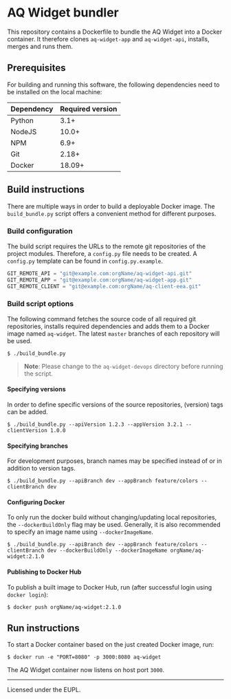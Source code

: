# AQ Widget bundler

This repository contains a Dockerfile to bundle the AQ Widget into a Docker container.
It therefore clones `aq-widget-app` and `aq-widget-api`, installs, merges and runs them.

## Prerequisites

For building and running this software, the following dependencies need to be installed on the local machine:

| **Dependency** | **Required version** |
|----------------|----------------------|
| Python         | 3.1+                 |
| NodeJS         | 10.0+                |
| NPM            | 6.9+                 |
| Git            | 2.18+                |
| Docker         | 18.09+               |

## Build instructions

There are multiple ways in order to build a deployable Docker image. The `build_bundle.py` script
offers a convenient method for different purposes.

### Build configuration

The build script requires the URLs to the remote git repositories of the project modules. Therefore,
a `config.py` file needs to be created. A `config.py` template can be found in `config.py.example`.

```python
GIT_REMOTE_API = "git@example.com:orgName/aq-widget-api.git"
GIT_REMOTE_APP = "git@example.com:orgName/aq-widget-app.git"
GIT_REMOTE_CLIENT = "git@example.com:orgName/aq-client-eea.git"
```

### Build script options

The following command fetches the source code of all required git repositories, installs required dependencies and adds them to a Docker image named `aq-widget`. The latest `master` branches of each repository will be used.

```shell
$ ./build_bundle.py
```

> **Note**: Please change to the `aq-widget-devops` directory before running the script.

#### Specifying versions

In order to define specific versions of the source repositories, (version) tags can be added.

```shell
$ ./build_bundle.py --apiVersion 1.2.3 --appVersion 3.2.1 --clientVersion 1.0.0
```

#### Specifying branches

For development purposes, branch names may be specified instead of or in addition to version tags.

```shell
$ ./build_bundle.py --apiBranch dev --appBranch feature/colors --clientBranch dev
```

#### Configuring Docker

To only run the docker build without changing/updating local repositories, the `--dockerBuildOnly` flag may be used. Generally, it is also recommended to specify an image name using `--dockerImageName`.

```shell
$ ./build_bundle.py --apiBranch dev --appBranch feature/colors --clientBranch dev --dockerBuildOnly --dockerImageName orgName/aq-widget:2.1.0
```

#### Publishing to Docker Hub

To publish a built image to Docker Hub, run (after successful login using `docker login`):

```shell
$ docker push orgName/aq-widget:2.1.0
```


## Run instructions

To start a Docker container based on the just created Docker image, run:

```shell
$ docker run -e "PORT=8080" -p 3000:8080 aq-widget
```

The AQ Widget container now listens on host port `3000`.

---

Licensed under the EUPL.
